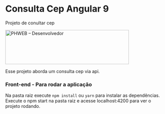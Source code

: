 
# Consulta Cep Angular 9

Projeto de conultar cep 

<img src="http://phweb.com.br/wp-content/uploads/2020/07/phweb-logo-2020.png" alt="PHWEB – Desenvolvedor" width="388" height="108" itemprop="logo">

Esse projeto aborda um consulta cep via api.

### Front-end - Para rodar a aplicação
Na pasta raiz execute `npm install` ou `yarn` para instalar as dependências.
Execute o npm start na pasta raiz e acesse localhost:4200 para ver o projeto rodando.

